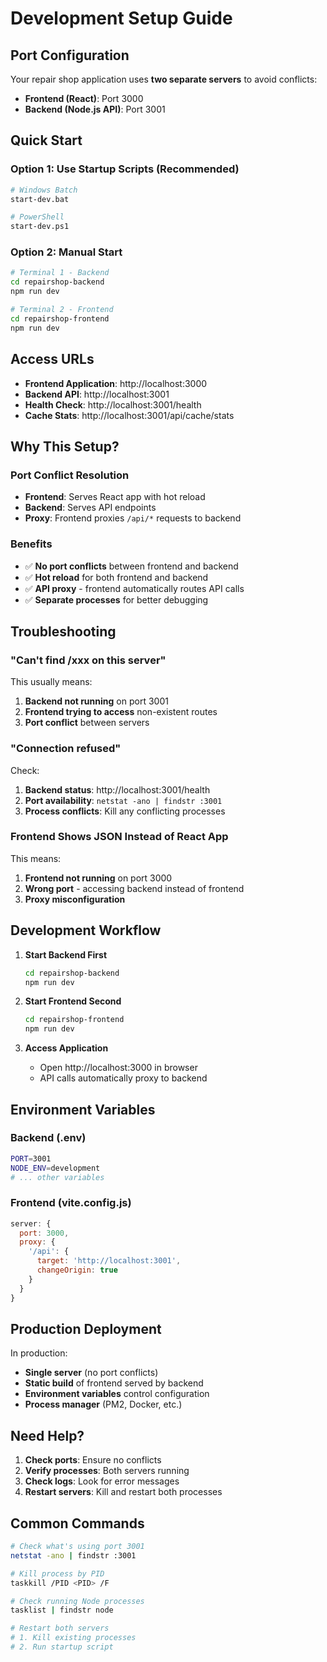 # Development Setup Guide

## Port Configuration

Your repair shop application uses **two separate servers** to avoid conflicts:

- **Frontend (React)**: Port 3000
- **Backend (Node.js API)**: Port 3001

## Quick Start

### Option 1: Use Startup Scripts (Recommended)
```bash
# Windows Batch
start-dev.bat

# PowerShell
start-dev.ps1
```

### Option 2: Manual Start
```bash
# Terminal 1 - Backend
cd repairshop-backend
npm run dev

# Terminal 2 - Frontend  
cd repairshop-frontend
npm run dev
```

## Access URLs

- **Frontend Application**: http://localhost:3000
- **Backend API**: http://localhost:3001
- **Health Check**: http://localhost:3001/health
- **Cache Stats**: http://localhost:3001/api/cache/stats

## Why This Setup?

### Port Conflict Resolution
- **Frontend**: Serves React app with hot reload
- **Backend**: Serves API endpoints
- **Proxy**: Frontend proxies `/api/*` requests to backend

### Benefits
- ✅ **No port conflicts** between frontend and backend
- ✅ **Hot reload** for both frontend and backend
- ✅ **API proxy** - frontend automatically routes API calls
- ✅ **Separate processes** for better debugging

## Troubleshooting

### "Can't find /xxx on this server"
This usually means:
1. **Backend not running** on port 3001
2. **Frontend trying to access** non-existent routes
3. **Port conflict** between servers

### "Connection refused"
Check:
1. **Backend status**: http://localhost:3001/health
2. **Port availability**: `netstat -ano | findstr :3001`
3. **Process conflicts**: Kill any conflicting processes

### Frontend Shows JSON Instead of React App
This means:
1. **Frontend not running** on port 3000
2. **Wrong port** - accessing backend instead of frontend
3. **Proxy misconfiguration**

## Development Workflow

1. **Start Backend First**
   ```bash
   cd repairshop-backend
   npm run dev
   ```

2. **Start Frontend Second**
   ```bash
   cd repairshop-frontend
   npm run dev
   ```

3. **Access Application**
   - Open http://localhost:3000 in browser
   - API calls automatically proxy to backend

## Environment Variables

### Backend (.env)
```bash
PORT=3001
NODE_ENV=development
# ... other variables
```

### Frontend (vite.config.js)
```javascript
server: {
  port: 3000,
  proxy: {
    '/api': {
      target: 'http://localhost:3001',
      changeOrigin: true
    }
  }
}
```

## Production Deployment

In production:
- **Single server** (no port conflicts)
- **Static build** of frontend served by backend
- **Environment variables** control configuration
- **Process manager** (PM2, Docker, etc.)

## Need Help?

1. **Check ports**: Ensure no conflicts
2. **Verify processes**: Both servers running
3. **Check logs**: Look for error messages
4. **Restart servers**: Kill and restart both processes

## Common Commands

```bash
# Check what's using port 3001
netstat -ano | findstr :3001

# Kill process by PID
taskkill /PID <PID> /F

# Check running Node processes
tasklist | findstr node

# Restart both servers
# 1. Kill existing processes
# 2. Run startup script
```
